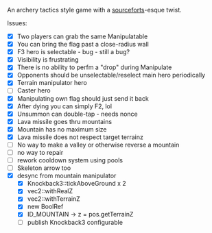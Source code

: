 An archery tactics style game with a [sourceforts](https://en.wikipedia.org/wiki/SourceForts)-esque twist.

Issues:

- [x] Two players can grab the same Manipulatable
- [x] You can bring the flag past a close-radius wall
- [x] F3 hero is selectable - bug - still a bug?
- [x] Visibility is frustrating
- [x] There is no ability to perfm a "drop" during Manipulate
- [x] Opponents should be unselectable/reselect main hero periodically
- [x] Terrain manipulator hero
- [ ] Caster hero
- [x] Manipulating own flag should just send it back
- [x] After dying you can simply F2, lol
- [x] Unsummon can double-tap - needs nonce
- [x] Lava missile goes thru mountains
- [x] Mountain has no maximum size
- [x] Lava missile does not respect target terrainz
- [ ] No way to make a valley or otherwise reverse a mountain
- [ ] no way to repair
- [ ] rework cooldown system using pools
- [ ] Skeleton arrow too
- [x] desync from mountain manipulator
    * [x] Knockback3::tickAboveGround x 2
    * [x] vec2::withRealZ
    * [x] vec2::withTerrainZ
    * [x] new BoolRef
    * [x] ID_MOUNTAIN -> z = pos.getTerrainZ
    * [ ] publish Knockback3 configurable
